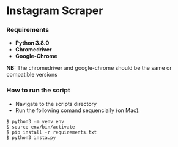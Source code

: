 # Instagram Scraper

### Requirements

- **Python 3.8.0**
- **Chromedriver**
- **Google-Chrome**

**NB:** The chromedriver and google-chrome should be the same or compatible
versions

### How to run the script

- Navigate to the scripts directory
- Run the following comand sequencially (on Mac).
```
$ python3 -m venv env
$ source env/bin/activate
$ pip install -r requirements.txt
$ python3 insta.py
```